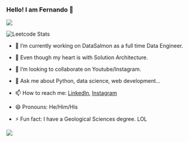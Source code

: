 ### Hello! I am Fernando 👋

![](https://komarev.com/ghpvc/?username=fmarinf&color=yellow&style=for-the-badge)

![Leetcode Stats](https://leetcard.jacoblin.cool/fmarinf?theme=dark&font=Blinker)

- 🔭 I’m currently working on DataSalmon as a full time Data Engineer.

- 🌱 Even though my heart is with Solution Architecture.

- 👯 I’m looking to collaborate on Youtube/Instagram.

- 💬 Ask me about Python, data science, web development...
- 📫 How to reach me: [LinkedIn](https://www.linkedin.com/in/fernando-mar%C3%ADn-172018178/), [Instagram](https://www.instagram.com/fernando.marin.f/)

- 😄 Pronouns: He/Him/His

- ⚡ Fun fact: I have a Geological Sciences degree. LOL

<img src="https://github-readme-stats.vercel.app/api?username=fmarinf&show_icons=true&theme=radical">

